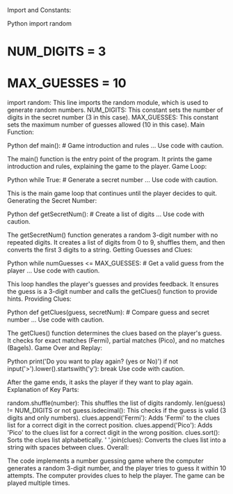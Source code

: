 Import and Constants:

Python
import random 

# NUM_DIGITS = 3 
# MAX_GUESSES = 10 


import random: This line imports the random module, which is used to generate random numbers.
NUM_DIGITS: This constant sets the number of digits in the secret number (3 in this case).
MAX_GUESSES: This constant sets the maximum number of guesses allowed (10 in this case).
Main Function:

Python
def main():
    # Game introduction and rules
    ...
Use code with caution.

The main() function is the entry point of the program.
It prints the game introduction and rules, explaining the game to the player.
Game Loop:

Python
while True:
    # Generate a secret number
    ...
Use code with caution.

This is the main game loop that continues until the player decides to quit.
Generating the Secret Number:

Python
def getSecretNum():
    # Create a list of digits
    ...
Use code with caution.

The getSecretNum() function generates a random 3-digit number with no repeated digits.
It creates a list of digits from 0 to 9, shuffles them, and then converts the first 3 digits to a string.
Getting Guesses and Clues:

Python
while numGuesses <= MAX_GUESSES:
    # Get a valid guess from the player
    ...
Use code with caution.

This loop handles the player's guesses and provides feedback.
It ensures the guess is a 3-digit number and calls the getClues() function to provide hints.
Providing Clues:

Python
def getClues(guess, secretNum):
    # Compare guess and secret number
    ...
Use code with caution.

The getClues() function determines the clues based on the player's guess.
It checks for exact matches (Fermi), partial matches (Pico), and no matches (Bagels).
Game Over and Replay:

Python
print('Do you want to play again? (yes or No)')
if not input('>').lower().startswith('y'):
    break
Use code with caution.

After the game ends, it asks the player if they want to play again.
Explanation of Key Parts:

random.shuffle(number): This shuffles the list of digits randomly.
len(guess) != NUM_DIGITS or not guess.isdecimal(): This checks if the guess is valid (3 digits and only numbers).
clues.append('Fermi'): Adds 'Fermi' to the clues list for a correct digit in the correct position.
clues.append('Pico'): Adds 'Pico' to the clues list for a correct digit in the wrong position.
clues.sort(): Sorts the clues list alphabetically.
' '.join(clues): Converts the clues list into a string with spaces between clues.
Overall:

The code implements a number guessing game where the computer generates a random 3-digit number, and the player tries to guess it within 10 attempts. The computer provides clues to help the player. The game can be played multiple times.
